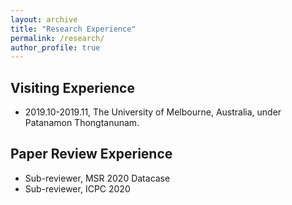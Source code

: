 ```yaml
---
layout: archive
title: "Research Experience"
permalink: /research/
author_profile: true
---
```


## Visiting Experience
* 2019.10-2019.11, The University of Melbourne, Australia, under Patanamon Thongtanunam.

## Paper Review Experience

* Sub-reviewer, MSR 2020 Datacase
* Sub-reviewer, ICPC 2020



